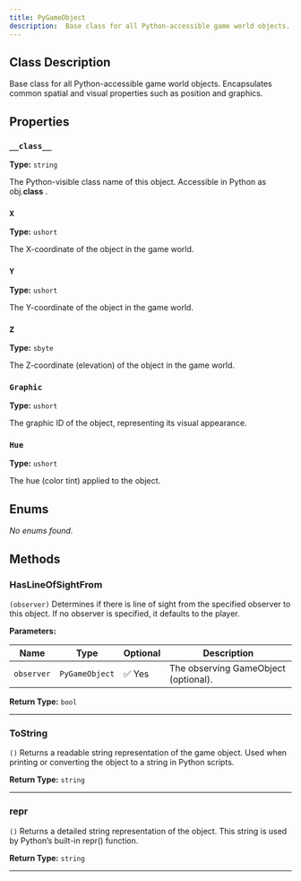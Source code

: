 ```yaml
---
title: PyGameObject
description:  Base class for all Python-accessible game world objects.   Encapsulates common spatial and visual properties such as position and graphics.  
---
```


## Class Description
 Base class for all Python-accessible game world objects.
 Encapsulates common spatial and visual properties such as position and graphics.


## Properties
### `__class__`

**Type:** `string`

 The Python-visible class name of this object.
 Accessible in Python as <c>obj.__class__</c> .



### `X`

**Type:** `ushort`

 The X-coordinate of the object in the game world.


### `Y`

**Type:** `ushort`

 The Y-coordinate of the object in the game world.


### `Z`

**Type:** `sbyte`

 The Z-coordinate (elevation) of the object in the game world.


### `Graphic`

**Type:** `ushort`

 The graphic ID of the object, representing its visual appearance.


### `Hue`

**Type:** `ushort`

 The hue (color tint) applied to the object.



## Enums
*No enums found.*

## Methods
### HasLineOfSightFrom
`(observer)`
 Determines if there is line of sight from the specified observer to this object.
 If no observer is specified, it defaults to the player.


**Parameters:**

| Name | Type | Optional | Description |
| --- | --- | --- | --- |
| `observer` | `PyGameObject` | ✅ Yes | The observing GameObject (optional). |

**Return Type:** `bool`

---

### ToString
`()`
 Returns a readable string representation of the game object.
 Used when printing or converting the object to a string in Python scripts.


**Return Type:** `string`

---

### __repr__
`()`
 Returns a detailed string representation of the object.
 This string is used by Python’s built-in <c>repr()</c> function.


**Return Type:** `string`

---

